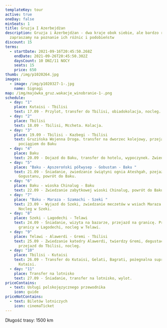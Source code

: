 ```yaml
---
templateKey: tour
active: true
oneDay: false
minSeats: 1
title: Gruzja I Azerbejdżan
description: Gruzja i Azerbejdżan - dwa kraje obok siebie, ale bardzo różne.
  zapraszamy na poznanie ich różnic i podobieństw
discount: 15
terms:
  - startDate: 2021-09-16T20:45:50.268Z
    endDate: 2021-09-26T20:45:50.302Z
    daysCount: 10 DNI/11 NOCY
    seats: 15
    price: 650
thumb: /img/p1020264.jpg
images:
  - image: /img/p1020327-1-.jpg
    name: Signagi
map: /img/majówka_gruz.wakacje_winobranie-1-.png
schedule:
  - day: "1"
    place: Kutaisi - Tbilisi
    text: 17.09 - Przylot, transfer do Tbilisi, obiadokolacja, nocleg.
  - day: "2"
    place: Tbilisi
    text: 18.09 - Tbilisi, Mccheta. Kolacja.
  - day: "3"
    place: 19.09 - Tbilisi - Kazbegi - Tbilisi
    text: Gruzińska Wojenna Droga. transfer na dworzec kolejowy, przejazd nocnym
      pociągiem do Baku
  - day: "4"
    place: Baku
    text: 20.09 - Dojazd do Baku, transfer do hotelu, wypoczynek. Zwiedzanie Baku.
  - day: "5"
    place: "Baku - Apszeroński półwysep - Gobustan - Baku "
    text: 21.09 - Śniadanie, zwiedzanie świątyni ognia Ateshgah, pzejazd do
      Gogustanu, powrót do Baku.
  - day: "6"
    place: Baku - wioska Chinalug - Baku
    text: 22.09 - Zwiedzanie zabytkowej wioski Chinalug, powrót do Baku.
  - day: "7"
    place: "Baku - Maraza - Szamachi - Szeki "
    text: 23.09 - Wyjazd do Szeki, zwiedzanie meczetów w wsiach Maraza i Szamachi,
      Nocleg w Szeki.
  - day: "8"
    place: Szeki - Lagodechi - Telawi
    text: 24.09 - Śniadanie, wizyta na bazarze, przejazd na granicę. Przekrocznie
      granicy w Lagodechi, nocleg w Telawi.
  - day: "9"
    place: Telawi - Alawerdi - Gremi - Tbilisi
    text: 25.09 - Zwiedzanie katedry Alawerdi, twierdzy Gremi, degustacja wina,
      przejazd do Tbilisi, nocleg.
  - day: "10"
    place: Tbilisi - Kutaisi
    text: 26.09 - Transfer do Kutaisi, Gelati, Bagrati, pożegnalna supra. Nocleg w
      Kutaisi.
  - day: "11"
    place: Transfer na lotnisko
    text: 27.09 - Śniadanie, transfer na lotnisko, wylot.
priceContains:
  - text: Usługi polskojęzycznego przewodnika
    icon: guide
priceNotContains:
  - text: Biletów lotniczych
    icon: cinemaTicket
---
```

Długość trasy: 1500 km